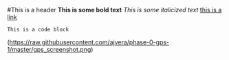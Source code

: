 #This is a header
**This is some bold text**
*This is some italicized text*
[this is a link](https://www.theonion.com)
```
This is a code block
```
(https://raw.githubusercontent.com/ajvera/phase-0-gps-1/master/gps_screenshot.png)